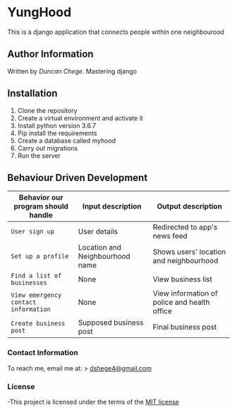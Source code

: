 # YungHood
This is a django application that connects people within one neighbourood

## Author Information
Written by *Duncan Chege*. Mastering django 

## Installation

1. Clone the repository
2. Create a virtual environment and activate it
3. Install python version 3.6.7
4. Pip install the requirements
5. Create a database called myhood
6. Carry out migrations
7. Run the server

## Behaviour Driven Development

| Behavior our program should handle | Input description |  Output description
| --- | --- | --- |
| `User sign up` | User details| Redirected to app's news feed
| `Set up a profile` | Location and Neighbourhood name |  Shows users' location and neighbourhood
| `Find a list of businesses` | None |  View business list
| `View emergency contact information` | None |  View information of police and health office
| `Create business post` | Supposed business post |  Final business post


### Contact Information

To reach me, email me at: > dshege4@gmail.com


### License

-This project is licensed under the terms of the [MIT license](https://github.com/dunyung1/Web-work/blob/master/MIT%20License)
